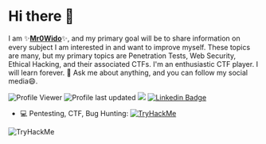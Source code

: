 # Hi there 👋

I am  ✨[**Mr0Wido**](https://mr0wido.github.io/)✨, and my primary goal will be to share information on every subject I am interested in and want to improve myself. These topics are many, but my primary topics are Penetration Tests, Web Security, Ethical Hacking, and their associated CTFs.  I'm an enthusiastic CTF player. I will learn forever. 💬 Ask me about anything, and you can follow my social media😄.

![Profile Viewer](https://komarev.com/ghpvc/?username=Mr0Wido)
![Profile last updated](https://img.shields.io/github/last-commit/Mr0Wido/mr0wido.github.io)
<a href="https://twitter.com/twseptian_" ><img src="https://img.shields.io/twitter/follow/Mr0Wido?style=social" /></a>
[![Linkedin Badge](https://img.shields.io/badge/Mr0Wido-blue?style=social&logo=Linkedin&logoColor=blue&link=https://www.linkedin.com/in/Mr0Wido/)](https://www.linkedin.com/in/Mr0Wido/)

- 💻 Pentesting, CTF, Bug Hunting: 
[![TryHackMe](https://img.shields.io/badge/-TryHackMe-Green?style=flat&logo=tryhackme&logoColor=white)](https://tryhackme.com/p/Mr0Wido)
<img src="https://tryhackme-badges.s3.amazonaws.com/Mr0Wido.png" alt="TryHackMe">



